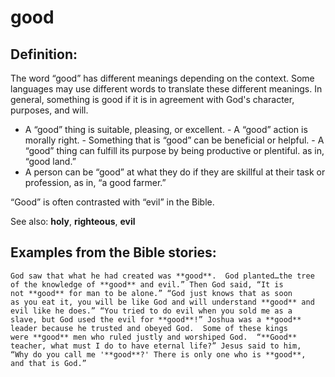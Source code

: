 good
====

Definition:
-----------

The word “good” has different meanings depending on the context. Some
languages may use different words to translate these different meanings.
In general, something is good if it is in agreement with God's character,
purposes, and will.

-   A “good” thing is suitable, pleasing, or excellent.  -   A
“good” action is morally right.  -   Something that is “good”
can be beneficial or helpful.  -   A “good” thing can fulfill its
purpose by being productive or
    plentiful. as in, “good land.”
-   A person can be “good” at what they do if they are skillful
at their
    task or profession, as in, “a good farmer.”

“Good” is often contrasted with “evil” in the Bible.

See also: **holy**, **righteous**, **evil**

Examples from the Bible stories:
--------------------------------

    God saw that what he had created was **good**.  God planted…the tree
    of the knowledge of **good** and evil.” Then God said, “It is
    not **good** for man to be alone.” “God just knows that as soon
    as you eat it, you will be like God and will understand **good** and
    evil like he does.” “You tried to do evil when you sold me as a
    slave, but God used the evil for **good**!” Joshua was a **good**
    leader because he trusted and obeyed God.  Some of these kings
    were **good** men who ruled justly and worshiped God.  “**Good**
    teacher, what must I do to have eternal life?” Jesus said to him,
    “Why do you call me '**good**?' There is only one who is **good**,
    and that is God.”
